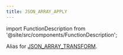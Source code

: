 ```yaml
---
title: JSON_ARRAY_APPLY
---
```

import FunctionDescription from '@site/src/components/FunctionDescription';

<FunctionDescription description="Introduced or updated: v1.2.644"/>

Alias for [JSON_ARRAY_TRANSFORM](json-array-transform.md).